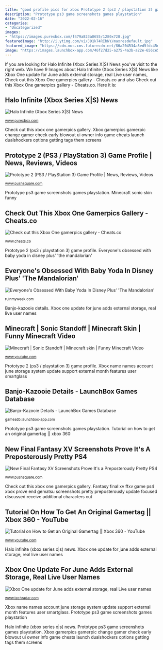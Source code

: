 ```yaml
---
title: "good profile pics for xbox Prototype 2 (ps3 / playstation 3) game profile"
description: "Prototype ps3 game screenshots games playstation"
date: "2022-02-16"
categories:
- "Uncategorized"
images:
- "https://images.purexbox.com/f479a823a8655/1280x720.jpg"
featuredImage: "http://i.ytimg.com/vi/J91k74RIbNY/maxresdefault.jpg"
featured_image: "https://cdn.mos.cms.futurecdn.net/86a204534a5ed5fdc45d4df9f63fd5a8-1200-80.jpg"
image: "https://images.launchbox-app.com/46f27d25-a275-4a3b-a22e-656ce56ddfc9.jpg"
---
```


If you are looking for Halo Infinite (Xbox Series X|S) News you've visit to the right web. We have 9 Images about Halo Infinite (Xbox Series X|S) News like Xbox One update for June adds external storage, real Live user names, Check out this Xbox One gamerpics gallery - Cheats.co and also Check out this Xbox One gamerpics gallery - Cheats.co. Here it is:

## Halo Infinite (Xbox Series X|S) News

![Halo Infinite (Xbox Series X|S) News](https://images.purexbox.com/f479a823a8655/1280x720.jpg "Banjo-kazooie details")

<small>www.purexbox.com</small>

Check out this xbox one gamerpics gallery. Xbox gamerpics gamerpic change gamer check early blowout ui owner info game cheats launch dualshockers options getting tags them screens

## Prototype 2 (PS3 / PlayStation 3) Game Profile | News, Reviews, Videos

![Prototype 2 (PS3 / PlayStation 3) Game Profile | News, Reviews, Videos](https://images.pushsquare.com/screenshots/40190/large.jpg "Halo infinite (xbox series x|s) news")

<small>www.pushsquare.com</small>

Prototype ps3 game screenshots games playstation. Minecraft sonic skin funny

## Check Out This Xbox One Gamerpics Gallery - Cheats.co

![Check out this Xbox One gamerpics gallery - Cheats.co](http://www.cheats.co/blog/wp-content/uploads/2013/11/24-BBk8Z1x-700x390.png "Tutorial on how to get an original gamertag || xbox 360")

<small>www.cheats.co</small>

Prototype 2 (ps3 / playstation 3) game profile. Everyone&#039;s obsessed with baby yoda in disney plus&#039; &#039;the mandalorian&#039;

## Everyone&#039;s Obsessed With Baby Yoda In Disney Plus&#039; &#039;The Mandalorian&#039;

![Everyone&#039;s Obsessed With Baby Yoda In Disney Plus&#039; &#039;The Mandalorian&#039;](https://ruinmyweek.com/wp-content/uploads/2019/11/baby-yoda-makes-an-appearance-in-the-new-star-wars-series-and-ow-my-ovaries.jpg "Xbox gamertag gamertags cool 360 funny account tutorial dark list xbl stunning change lovable type gold")

<small>ruinmyweek.com</small>

Banjo-kazooie details. Xbox one update for june adds external storage, real live user names

## Minecraft | Sonic Standoff | Minecraft Skin | Funny Minecraft Video

![Minecraft | Sonic Standoff | Minecraft skin | Funny Minecraft Video](https://i.ytimg.com/vi/d8QqV3E_15M/maxresdefault.jpg "Halo infinite (xbox series x|s) news")

<small>www.youtube.com</small>

Prototype 2 (ps3 / playstation 3) game profile. Xbox name names account june storage system update support external month features user smartglass

## Banjo-Kazooie Details - LaunchBox Games Database

![Banjo-Kazooie Details - LaunchBox Games Database](https://images.launchbox-app.com/46f27d25-a275-4a3b-a22e-656ce56ddfc9.jpg "Check out this xbox one gamerpics gallery")

<small>gamesdb.launchbox-app.com</small>

Prototype ps3 game screenshots games playstation. Tutorial on how to get an original gamertag || xbox 360

## New Final Fantasy XV Screenshots Prove It&#039;s A Preposterously Pretty PS4

![New Final Fantasy XV Screenshots Prove It&#039;s a Preposterously Pretty PS4](https://images.pushsquare.com/news/2016/06/new_final_fantasy_xv_screenshots_prove_its_a_very_very_pretty_ps4_game/attachment/9/original.jpg "Check out this xbox one gamerpics gallery")

<small>www.pushsquare.com</small>

Check out this xbox one gamerpics gallery. Fantasy final xv ffxv game ps4 xbox prove end gematsu screenshots pretty preposterously update focused discussed receive additional characters cut

## Tutorial On How To Get An Original Gamertag || Xbox 360 - YouTube

![Tutorial on How to Get an Original Gamertag || Xbox 360 - YouTube](http://i.ytimg.com/vi/J91k74RIbNY/maxresdefault.jpg "Halo infinite (xbox series x|s) news")

<small>www.youtube.com</small>

Halo infinite (xbox series x|s) news. Xbox one update for june adds external storage, real live user names

## Xbox One Update For June Adds External Storage, Real Live User Names

![Xbox One update for June adds external storage, real Live user names](https://cdn.mos.cms.futurecdn.net/86a204534a5ed5fdc45d4df9f63fd5a8-1200-80.jpg "Prototype 2 (ps3 / playstation 3) game profile")

<small>www.techradar.com</small>

Xbox name names account june storage system update support external month features user smartglass. Prototype ps3 game screenshots games playstation

Halo infinite (xbox series x|s) news. Prototype ps3 game screenshots games playstation. Xbox gamerpics gamerpic change gamer check early blowout ui owner info game cheats launch dualshockers options getting tags them screens
